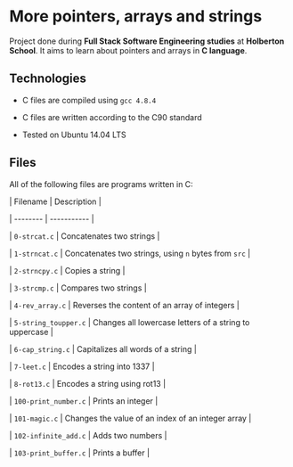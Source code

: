 # More pointers, arrays and strings

Project done during **Full Stack Software Engineering studies** at **Holberton School**. It aims to learn about pointers and arrays in **C language**.

## Technologies

* C files are compiled using `gcc 4.8.4`

* C files are written according to the C90 standard

* Tested on Ubuntu 14.04 LTS

## Files

All of the following files are programs written in C:

| Filename | Description |

| -------- | ----------- |

| `0-strcat.c` | Concatenates two strings |

| `1-strncat.c` | Concatenates two strings, using `n` bytes from `src` |

| `2-strncpy.c` | Copies a string |

| `3-strcmp.c` | Compares two strings |

| `4-rev_array.c` | Reverses the content of an array of integers |

| `5-string_toupper.c` | Changes all lowercase letters of a string to uppercase |

| `6-cap_string.c` | Capitalizes all words of a string |

| `7-leet.c` | Encodes a string into 1337 |

| `8-rot13.c` | Encodes a string using rot13 |

| `100-print_number.c` | Prints an integer |

| `101-magic.c` | Changes the value of an index of an integer array |

| `102-infinite_add.c` | Adds two numbers |

| `103-print_buffer.c` | Prints a buffer |
